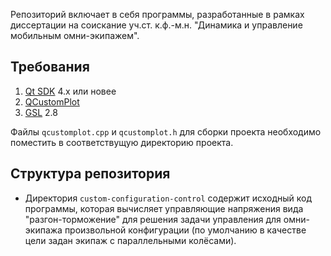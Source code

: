 Репозиторий включает в себя программы, разработанные в рамках диссертации
на соискание уч.ст. к.ф.-м.н. "Динамика и управление мобильным омни-экипажем".

## Требования

1. [Qt SDK](https://www.qt.io/) 4.x или новее
2. [QCustomPlot](https://www.qcustomplot.com/)
3. [GSL](https://www.gnu.org/software/gsl/) 2.8

Файлы `qcustomplot.cpp` и `qcustomplot.h` для сборки проекта необходимо поместить
в соответствущую директорию проекта.

## Структура репозитория

- Директория `custom-configuration-control` содержит исходный код программы,
  которая вычисляет управляющие напряжения вида "разгон-торможение" для решения
  задачи управления для омни-экипажа произвольной конфигурации (по умолчанию
  в качестве цели задан экипаж с параллельными колёсами).
